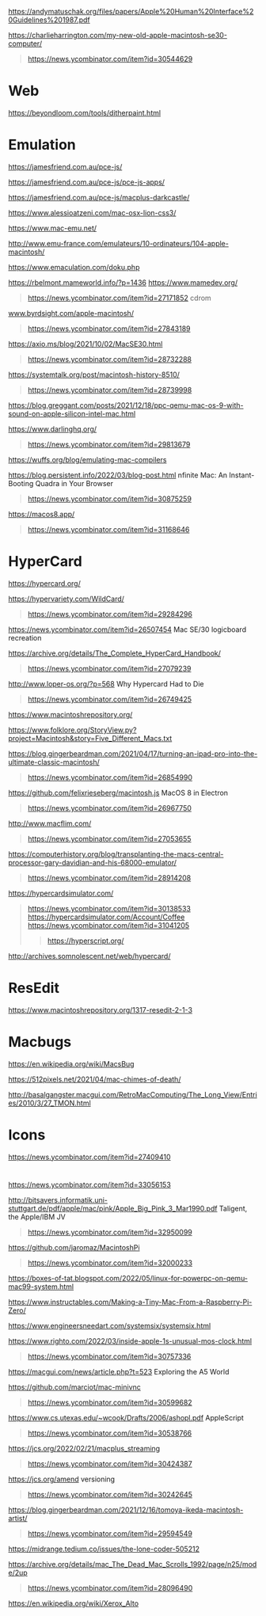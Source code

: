 https://andymatuschak.org/files/papers/Apple%20Human%20Interface%20Guidelines%201987.pdf

https://charlieharrington.com/my-new-old-apple-macintosh-se30-computer/
> https://news.ycombinator.com/item?id=30544629

# Web
https://beyondloom.com/tools/ditherpaint.html

# Emulation
https://jamesfriend.com.au/pce-js/

https://jamesfriend.com.au/pce-js/pce-js-apps/

https://jamesfriend.com.au/pce-js/macplus-darkcastle/

https://www.alessioatzeni.com/mac-osx-lion-css3/

https://www.mac-emu.net/

http://www.emu-france.com/emulateurs/10-ordinateurs/104-apple-macintosh/

https://www.emaculation.com/doku.php

https://rbelmont.mameworld.info/?p=1436 https://www.mamedev.org/
> https://news.ycombinator.com/item?id=27171852 cdrom

www.byrdsight.com/apple-macintosh/
> https://news.ycombinator.com/item?id=27843189

https://axio.ms/blog/2021/10/02/MacSE30.html
> https://news.ycombinator.com/item?id=28732288

https://systemtalk.org/post/macintosh-history-8510/
> https://news.ycombinator.com/item?id=28739998

https://blog.greggant.com/posts/2021/12/18/ppc-qemu-mac-os-9-with-sound-on-apple-silicon-intel-mac.html

https://www.darlinghq.org/
> https://news.ycombinator.com/item?id=29813679

https://wuffs.org/blog/emulating-mac-compilers

https://blog.persistent.info/2022/03/blog-post.html nfinite Mac: An Instant-Booting Quadra in Your Browser
> https://news.ycombinator.com/item?id=30875259

https://macos8.app/
> https://news.ycombinator.com/item?id=31168646

# HyperCard
https://hypercard.org/

https://hypervariety.com/WildCard/
> https://news.ycombinator.com/item?id=29284296

https://news.ycombinator.com/item?id=26507454 Mac SE/30 logicboard recreation 

https://archive.org/details/The_Complete_HyperCard_Handbook/
> https://news.ycombinator.com/item?id=27079239

http://www.loper-os.org/?p=568 Why Hypercard Had to Die
> https://news.ycombinator.com/item?id=26749425

https://www.macintoshrepository.org/

https://www.folklore.org/StoryView.py?project=Macintosh&story=Five_Different_Macs.txt

https://blog.gingerbeardman.com/2021/04/17/turning-an-ipad-pro-into-the-ultimate-classic-macintosh/
> https://news.ycombinator.com/item?id=26854990

https://github.com/felixrieseberg/macintosh.js MacOS 8 in Electron
> https://news.ycombinator.com/item?id=26967750

http://www.macflim.com/
> https://news.ycombinator.com/item?id=27053655

https://computerhistory.org/blog/transplanting-the-macs-central-processor-gary-davidian-and-his-68000-emulator/
> https://news.ycombinator.com/item?id=28914208

https://hypercardsimulator.com/
> https://news.ycombinator.com/item?id=30138533
> https://hypercardsimulator.com/Account/Coffee
> https://news.ycombinator.com/item?id=31041205
> > https://hyperscript.org/

http://archives.somnolescent.net/web/hypercard/

# ResEdit
https://www.macintoshrepository.org/1317-resedit-2-1-3

# Macbugs
https://en.wikipedia.org/wiki/MacsBug

https://512pixels.net/2021/04/mac-chimes-of-death/

http://basalgangster.macgui.com/RetroMacComputing/The_Long_View/Entries/2010/3/27_TMON.html

# Icons
https://news.ycombinator.com/item?id=27409410

#
https://news.ycombinator.com/item?id=33056153

http://bitsavers.informatik.uni-stuttgart.de/pdf/apple/mac/pink/Apple_Big_Pink_3_Mar1990.pdf Taligent, the Apple/IBM JV
> https://news.ycombinator.com/item?id=32950099

https://github.com/jaromaz/MacintoshPi
> https://news.ycombinator.com/item?id=32000233

https://boxes-of-tat.blogspot.com/2022/05/linux-for-powerpc-on-qemu-mac99-system.html

https://www.instructables.com/Making-a-Tiny-Mac-From-a-Raspberry-Pi-Zero/

https://www.engineersneedart.com/systemsix/systemsix.html

https://www.righto.com/2022/03/inside-apple-1s-unusual-mos-clock.html
> https://news.ycombinator.com/item?id=30757336

https://macgui.com/news/article.php?t=523 Exploring the A5 World

https://github.com/marciot/mac-minivnc
> https://news.ycombinator.com/item?id=30599682

https://www.cs.utexas.edu/~wcook/Drafts/2006/ashopl.pdf AppleScript
> https://news.ycombinator.com/item?id=30538766

https://jcs.org/2022/02/21/macplus_streaming
> https://news.ycombinator.com/item?id=30424387

https://jcs.org/amend versioning
> https://news.ycombinator.com/item?id=30242645

https://blog.gingerbeardman.com/2021/12/16/tomoya-ikeda-macintosh-artist/
> https://news.ycombinator.com/item?id=29594549

https://midrange.tedium.co/issues/the-lone-coder-505212

https://archive.org/details/mac_The_Dead_Mac_Scrolls_1992/page/n25/mode/2up
> https://news.ycombinator.com/item?id=28096490

https://en.wikipedia.org/wiki/Xerox_Alto
